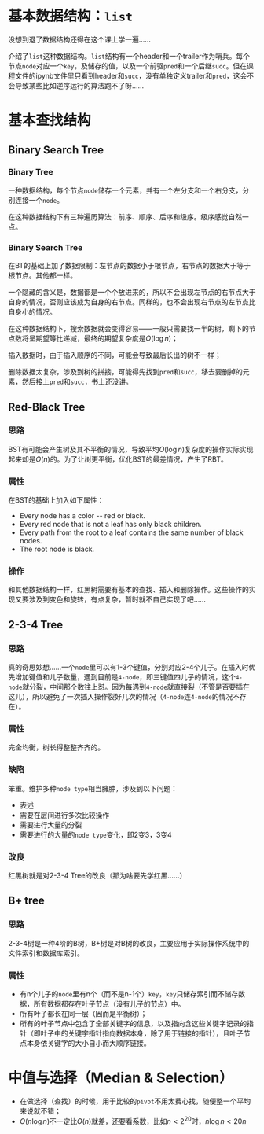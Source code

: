 # 基本数据结构：`list`

没想到退了数据结构还得在这个课上学一遍……

介绍了`list`这种数据结构。`list`结构有一个header和一个trailer作为哨兵。每个节点`node`对应一个`key`，及储存的值，以及一个前驱`pred`和一个后继`succ`。但在课程文件的ipynb文件里只看到header和`succ`，没有单独定义trailer和`pred`，这会不会导致某些比如逆序运行的算法跑不了呀……

# 基本查找结构

## Binary Search Tree

### Binary Tree

一种数据结构，每个节点`node`储存一个元素，并有一个左分支和一个右分支，分别连接一个`node`。

在这种数据结构下有三种遍历算法：前序、顺序、后序和级序。级序感觉自然一点。

### Binary Search Tree

在BT的基础上加了数据限制：左节点的数据小于根节点，右节点的数据大于等于根节点。其他都一样。

一个隐藏的含义是，数据都是一个个放进来的，所以不会出现左节点的右节点大于自身的情况，否则应该成为自身的右节点。同样的，也不会出现右节点的左节点比自身小的情况。

在这种数据结构下，搜索数据就会变得容易——一般只需要找一半的树，剩下的节点数将呈期望等比递减，最终的期望复杂度是$O(\log n)$；

插入数据时，由于插入顺序的不同，可能会导致最后长出的树不一样；

删除数据太复杂，涉及到树的拼接，可能得先找到`pred`和`succ`，移去要删掉的元素，然后接上`pred`和`succ`，书上还没讲。

## Red-Black Tree

### 思路

BST有可能会产生树及其不平衡的情况，导致平均$O(\log n)$复杂度的操作实际实现起来却是$O(n)$的。为了让树更平衡，优化BST的最差情况，产生了RBT。

### 属性

在BST的基础上加入如下属性：
- Every node has a color -- red or black.
- Every red node that is not a leaf has only black children.
- Every path from the root to a leaf contains the same number of black nodes. 
- The root node is black.

### 操作

和其他数据结构一样，红黑树需要有基本的查找、插入和删除操作。这些操作的实现又要涉及到变色和旋转，有点复杂，暂时就不自己实现了吧……

## 2-3-4 Tree

### 思路

真的奇思妙想……一个`node`里可以有1-3个键值，分别对应2-4个儿子。在插入时优先增加键值和儿子数量，遇到目前是`4-node`，即三键值四儿子的情况，这个`4-node`就分裂，中间那个数往上怼。因为每遇到`4-node`就直接裂（不管是否要插在这儿），所以避免了一次插入操作裂好几次的情况（`4-node`连`4-node`的情况不存在）。

### 属性

完全均衡，树长得整整齐齐的。

### 缺陷

笨重。维护多种`node type`相当臃肿，涉及到以下问题：
- 表述
- 需要在层间进行多次比较操作
- 需要进行大量的分裂
- 需要进行的大量的`node type`变化，即2变3，3变4

### 改良

红黑树就是对2-3-4 Tree的改良（那为啥要先学红黑……）

## B+ tree

### 思路

2-3-4树是一种4阶的B树，B+树是对B树的改良，主要应用于实际操作系统中的文件索引和数据库索引。

### 属性

- 有n个儿子的`node`里有n个（而不是n-1个）`key`，`key`只储存索引而不储存数据，所有数据都存在叶子节点（没有儿子的节点）中。
- 所有叶子都长在同一层（因而是平衡树）；
- 所有的叶子节点中包含了全部关键字的信息，以及指向含这些关键字记录的指针（即叶子中的关键字指针指向数据本身，除了用于链接的指针），且叶子节点本身依关键字的大小自小而大顺序链接。

# 中值与选择（Median & Selection）

- 在做选择（查找）的时候，用于比较的`pivot`不用太费心找，随便整一个平均来说就不错；
- $O(n\log n)$不一定比$O(n)$就差，还要看系数，比如$n<2^{20}$时，$n\log n<20n$
